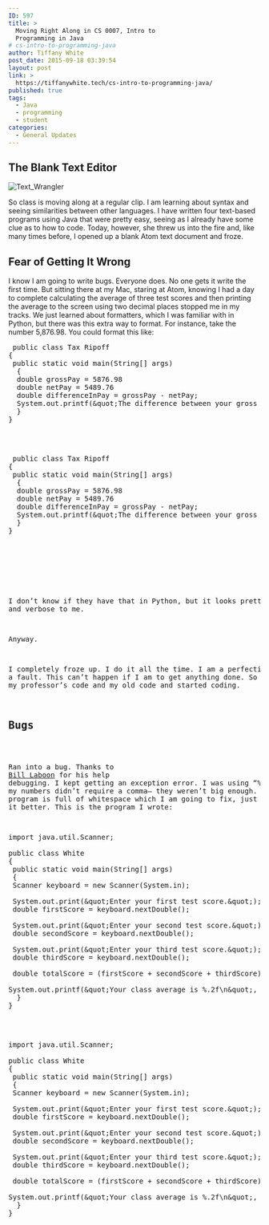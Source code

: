 ```yaml
---
ID: 597
title: >
  Moving Right Along in CS 0007, Intro to
  Programming in Java
# cs-intro-to-programming-java
author: Tiffany White
post_date: 2015-09-18 03:39:54
layout: post
link: >
  https://tiffanywhite.tech/cs-intro-to-programming-java/
published: true
tags:
  - Java
  - programming
  - student
categories:
  - General Updates
---
```

<h2>The Blank Text Editor</h2>

<img src="http://helloburgh.me/wp-content/uploads/2015/09/wpid-mac-textwrangler-code-type.png" alt="Text_Wrangler" />

So class is moving along at a regular clip. I am learning about syntax and seeing similarities between other languages. I have written four text-based programs using Java that were pretty easy, seeing as I already have some clue as to how to code. Today, however, she threw us into the fire and, like many times before, I opened up a blank Atom text document and froze.

<h2>Fear of Getting It Wrong</h2>

I know I am going to write bugs. Everyone does. No one gets it write the first time. But sitting there at my Mac, staring at Atom, knowing I had a day to complete calculating the average of three test scores and then printing the average to the screen using two decimal places stopped me in my tracks. We just learned about formatters, which I was familiar with in Python, but there was this extra way to format. For instance, take the number 5,876.98. You could format this like:



<pre class="lang:java decode:1 " > public class Tax Ripoff
{
 public static void main(String[] args)
  {
  double grossPay = 5876.98
  double netPay = 5489.76
  double differenceInPay = grossPay - netPay;
  System.out.printf(&amp;quot;The difference between your gross and net pay is %,.2f\n&amp;quot;, differenceInPay);
  }
}



<pre class="lang:java decode:1 " > public class Tax Ripoff
{
 public static void main(String[] args)
  {
  double grossPay = 5876.98
  double netPay = 5489.76
  double differenceInPay = grossPay - netPay;
  System.out.printf(&amp;quot;The difference between your gross and net pay is %,.2f\n&amp;quot;, differenceInPay);
  }
}




</pre>

I don&#8217;t know if they have that in Python, but it looks pretty silly and verbose to me. 

Anyway.

I completely froze up. I do it all the time. I am a perfectionist. To a fault. This can&#8217;t happen if I am to get anything done. So I looked at my professor&#8217;s code and my old code and started coding.

<h2>Bugs</h2>

Ran into a bug. Thanks to <a href="https://twitter.com/BillLaboon">Bill Laboon</a> for his help debugging. I kept getting an exception error. I was using &#8220;%,.2f&#8221; when my numbers didn&#8217;t require a comma&#8211; they weren&#8217;t big enough. So my program is full of whitespace which I am going to fix, just want to read it better. This is the program I wrote:



<pre class="lang:java decode:1 " >import java.util.Scanner;

public class White
{
 public static void main(String[] args)
 {
 Scanner keyboard = new Scanner(System.in);

 System.out.print(&amp;quot;Enter your first test score.&amp;quot;);
 double firstScore = keyboard.nextDouble();

 System.out.print(&amp;quot;Enter your second test score.&amp;quot;);
 double secondScore = keyboard.nextDouble();

 System.out.print(&amp;quot;Enter your third test score.&amp;quot;);
 double thirdScore = keyboard.nextDouble();

 double totalScore = (firstScore + secondScore + thirdScore) / 3;

System.out.printf(&amp;quot;Your class average is %.2f\n&amp;quot;, totalScore);
  }
}



<pre class="lang:java decode:1 " >import java.util.Scanner;

public class White
{
 public static void main(String[] args)
 {
 Scanner keyboard = new Scanner(System.in);

 System.out.print(&amp;quot;Enter your first test score.&amp;quot;);
 double firstScore = keyboard.nextDouble();

 System.out.print(&amp;quot;Enter your second test score.&amp;quot;);
 double secondScore = keyboard.nextDouble();

 System.out.print(&amp;quot;Enter your third test score.&amp;quot;);
 double thirdScore = keyboard.nextDouble();

 double totalScore = (firstScore + secondScore + thirdScore) / 3;

System.out.printf(&amp;quot;Your class average is %.2f\n&amp;quot;, totalScore);
  }
}




</pre>